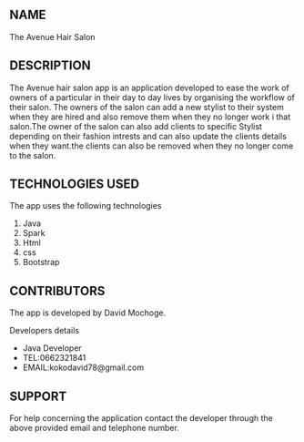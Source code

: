 ## NAME
The Avenue Hair Salon

## DESCRIPTION
The Avenue hair salon app is an application developed to ease the work of owners of  a particular in their day to day lives by organising the workflow of their salon.
The owners of the salon can add a new stylist to their system when they are hired and also remove them when they no longer work i that salon.The owner of the salon can also add
clients to specific Stylist depending on their fashion intrests and can also update the clients details when they want.the clients can also be removed when they no longer come to the salon.

## TECHNOLOGIES USED
The app uses the following technologies
 <ol>
    <li>Java</li>
    <li>Spark</li>
    <li>Html</li>
    <li>css</li>
    <li>Bootstrap</li>
  </ol>

## CONTRIBUTORS
The app is developed by David Mochoge.
<p>Developers details</p>
<ul>
    <li>Java Developer</li>
    <li>TEL:0662321841</li>
    <li>EMAIL:kokodavid78@gmail.com</li>
</ul>

## SUPPORT
For help concerning the application contact the developer through the above provided email and telephone number.




